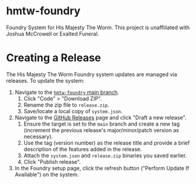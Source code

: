 # hmtw-foundry
Foundry System for His Majesty The Worm. This project is unaffiliated with Joshua McCrowell or Exalted Funeral.

# Creating a Release

The His Majesty The Worm Foundry system updates are managed via releases. To update the system:

1. Navigate to the [`hmtw-foundry` main branch](https://github.com/omarwhite/hmtw-foundry/tree/main).
    1. Click "Code" > "Download ZIP".
    1. Rename the zip file to `release.zip`.
    1. Save/locate a local copy of `system.json`.
1. Navigate to the [GitHub Releases](https://github.com/omarwhite/hmtw-foundry/releases) page and click "Draft a new release".
    1. Ensure the target is set to the `main` branch and create a new tag (increment the previous release's major/minor/patch version as necessary).
    1. Use the tag (version number) as the release title and provide a brief description of the features added in the release.
    1. Attach the `system.json` and `release.zip` binaries you saved earlier.
    1. Click "Publish release".
1. In the Foundry setup page, click the refresh button ("Perform Update If Available") on the system.
